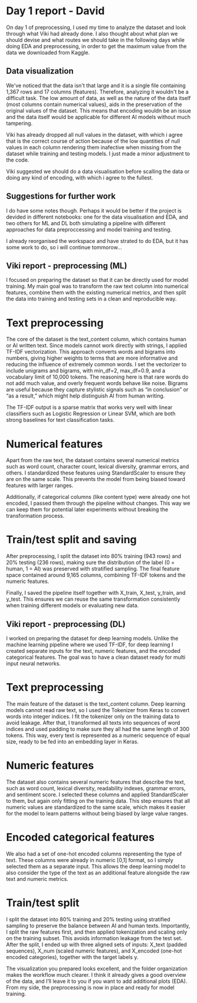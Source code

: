 # Day 1 report - David

On day 1 of preprocessing, I used my time to analyze the dataset and look through what Viki had already done. I also thought about what plan we should devise and what routes we should take in the following days while doing EDA and preprocessing, in order to get the maximum value from the data we downloaded from Kaggle.

## Data visualization

We've noticed that the data isn't that large and it is a single file containing 1,367 rows and 17 columns (features). Therefore, analyzing it wouldn't be a difficult task. The low amount of data, as well as the nature of the data itself (most columns contain numerical values), aids in the preservation of the original values of the dataset. This means that encoding wouldn be an issue and the data itself would be applicable for different AI models without much tampering. 

Viki has already dropped all null values in the dataset, with which i agree that is the correct course of action because of the low quantities of null values in each column rendering them inafective when missing from the dataset while training and testing models. I just made a minor adjustment to the code. 

Viki suggested we should do a data visualisation before scalling the data or doing any kind of encoding, with which i agree to the fullest.

## Suggestions for further work

I do have some notes though. Perhaps it would be better if the project is devided in different notebooks: one for the data visualisation and EDA, and two others for ML and DL both simulating a pipeline with different approaches for data preproccessing and model training and testing.

I already reorganised the workspace and have strated to do EDA, but it has some work to do, so i will continue tommorow...

## Viki report - preprocessing (ML)

I focused on preparing the dataset so that it can be directly used for model training. My main goal was to transform the raw text column into numerical features, combine them with the existing numerical metrics, and then split the data into training and testing sets in a clean and reproducible way.

# Text preprocessing

The core of the dataset is the text_content column, which contains human or AI written text. Since models cannot work directly with strings, I applied TF-IDF vectorization. This approach converts words and bigrams into numbers, giving higher weights to terms that are more informative and reducing the influence of extremely common words. I set the vectorizer to include unigrams and bigrams, with min_df=2, max_df=0.9, and a vocabulary limit of 10,000 tokens. The reasoning here is that rare words do not add much value, and overly frequent words behave like noise. Bigrams are useful because they capture stylistic signals such as “in conclusion” or “as a result,” which might help distinguish AI from human writing.

The TF-IDF output is a sparse matrix that works very well with linear classifiers such as Logistic Regression or Linear SVM, which are both strong baselines for text classification tasks.

# Numerical features

Apart from the raw text, the dataset contains several numerical metrics such as word count, character count, lexical diversity, grammar errors, and others. I standardized these features using StandardScaler to ensure they are on the same scale. This prevents the model from being biased toward features with larger ranges.

Additionally, if categorical columns (like content type) were already one hot encoded, I passed them through the pipeline without changes. This way we can keep them for potential later experiments without breaking the transformation process.

# Train/test split and saving

After preprocessing, I split the dataset into 80% training (943 rows) and 20% testing (236 rows), making sure the distribution of the label (0 = human, 1 = AI) was preserved with stratified sampling. The final feature space contained around 9,165 columns, combining TF-IDF tokens and the numeric features.

Finally, I saved the pipeline itself together with X_train, X_test, y_train, and y_test. This ensures we can reuse the same transformation consistently when training different models or evaluating new data.


## Viki report - preprocessing (DL)

I worked on preparing the dataset for deep learning models. Unlike the machine learning pipeline where we used TF-IDF, for deep learning I created separate inputs for the text, numeric features, and the encoded categorical features. The goal was to have a clean dataset ready for multi input neural networks.

# Text preprocessing

The main feature of the dataset is the text_content column. Deep learning models cannot read raw text, so I used the Tokenizer from Keras to convert words into integer indices. I fit the tokenizer only on the training data to avoid leakage. After that, I transformed all texts into sequences of word indices and used padding to make sure they all had the same length of 300 tokens. This way, every text is represented as a numeric sequence of equal size, ready to be fed into an embedding layer in Keras.

# Numeric features

The dataset also contains several numeric features that describe the text, such as word count, lexical diversity, readability indexes, grammar errors, and sentiment score. I selected these columns and applied StandardScaler to them, but again only fitting on the training data. This step ensures that all numeric values are standardized to the same scale, which makes it easier for the model to learn patterns without being biased by large value ranges.

# Encoded categorical features

We also had a set of one-hot encoded columns representing the type of text. These columns were already in numeric [0,1] format, so I simply selected them as a separate input. This allows the deep learning model to also consider the type of the text as an additional feature alongside the raw text and numeric metrics.

# Train/test split

I split the dataset into 80% training and 20% testing using stratified sampling to preserve the balance between AI and human texts. Importantly, I split the raw features first, and then applied tokenization and scaling only on the training subset. This avoids information leakage from the test set. After the split, I ended up with three aligned sets of inputs: X_text (padded sequences), X_num (scaled numeric features), and X_encoded (one-hot encoded categories), together with the target labels y.

The visualization you prepared looks excellent, and the folder organization makes the workflow much clearer. I think it already gives a good overview of the data, and I’ll leave it to you if you want to add additional plots (EDA). From my side, the preprocessing is now in place and ready for model training.